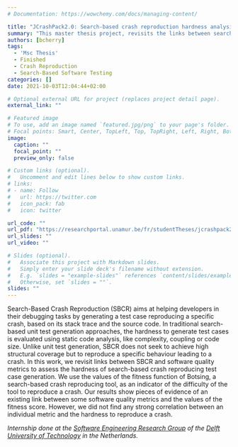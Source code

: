 ```yaml
---
# Documentation: https://wowchemy.com/docs/managing-content/

title: "JCrashPack2.0: Search-based crash reproduction hardness analysis"
summary: "This master thesis project, revisits the links between search-based crash reproduction and software quality metrics to assess the hardness of search-based crash reproducing test case generation."
authors: [bcherry]
tags:
  - 'Msc Thesis'
  - Finished
  - Crash Reproduction
  - Search-Based Software Testing
categories: []
date: 2021-10-03T12:04:44+02:00

# Optional external URL for project (replaces project detail page).
external_link: ""

# Featured image
# To use, add an image named `featured.jpg/png` to your page's folder.
# Focal points: Smart, Center, TopLeft, Top, TopRight, Left, Right, BottomLeft, Bottom, BottomRight.
image:
  caption: ""
  focal_point: ""
  preview_only: false

# Custom links (optional).
#   Uncomment and edit lines below to show custom links.
# links:
# - name: Follow
#   url: https://twitter.com
#   icon_pack: fab
#   icon: twitter

url_code: ""
url_pdf: "https://researchportal.unamur.be/fr/studentTheses/jcrashpack20"
url_slides: ""
url_video: ""

# Slides (optional).
#   Associate this project with Markdown slides.
#   Simply enter your slide deck's filename without extension.
#   E.g. `slides = "example-slides"` references `content/slides/example-slides.md`.
#   Otherwise, set `slides = ""`.
slides: ""
---
```


Search-Based Crash Reproduction (SBCR) aims at helping developers in their debugging tasks by generating a test case reproducing a specific crash, based on its stack trace and the source code. In traditional search-based unit test generation approaches, the hardness to generate test cases is evaluated using static code analysis, like complexity, coupling or code size. Unlike unit test generation, SBCR does not seek to achieve high structural coverage but to reproduce a specific behaviour leading to a crash. In this work, we revisit links between SBCR and software quality metrics to assess the hardness of search-based crash reproducing test case generation. We use the values of the fitness function of Botsing, a search-based crash reproducing tool, as an indicator of the difficulty of the tool to reproduce a crash. Our results show pieces of evidence of an existing link between some software quality metrics and the values of the fitness score. However, we did not find any strong correlation between an individual metric and the hardness to reproduce a crash.

*Internship done at the [Software Engineering Research Group](https://se.ewi.tudelft.nl) of the [Delft University of Technology](https://www.tudelft.nl) in the Netherlands.*

